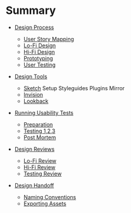 # Summary

-	[Design Process](process/README.md)
	-	[User Story Mapping](process/user-story-mapping.md)
	-	[Lo-Fi Design](process/lofi-design.md)
	-	[Hi-Fi Design](process/hifi-design.md)
	-	[Prototyping](process/prototyping.md)
	-	[User Testing](process/user-testing.md)

- [Design Tools](tools/README.md)
	- [Sketch](tools/sketch.md)	
	Setup
	Styleguides
	Plugins
	Mirror
	- [Invision](tools/invision.md)
	- [Lookback](tools/lookback.md)

- [Running Usability Tests](usability-tests/README.md)
	- [Preparation](usability-tests/preparation.md)	
	- [Testing 1,2,3](usability-tests/testing123.md)
	- [Post Mortem](usability-tests/post-mortem.md)

- [Design Reviews](reviews/README.md)
	- [Lo-Fi Review](reviews/lofi.md)
	- [Hi-Fi Review](reviews/hifi.md)
	- [Testing Review	](reviews/testing.md)

- [Design Handoff](handoff/README.md)
	- [Naming Conventions](handoff/naming.md) 
	- [Exporting Assets](handoff/exports.md)
